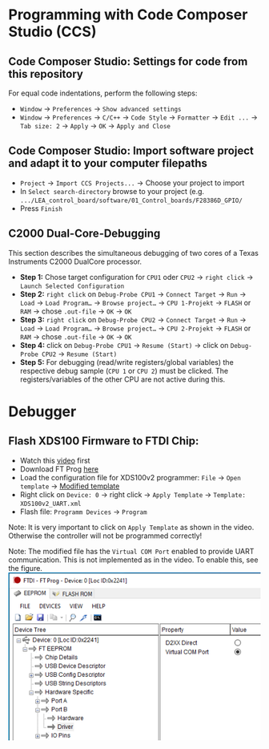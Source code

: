 
# Programming with Code Composer Studio (CCS)
## Code Composer Studio: Settings for code from this repository
For equal code indentations, perform the following steps:
 * `Window` -> `Preferences` -> `Show advanced settings`
 * `Window` -> `Preferences` -> `C/C++` -> `Code Style` -> `Formatter` -> `Edit ...` -> `Tab size: 2` -> `Apply` -> `OK` -> `Apply and Close`

## Code Composer Studio: Import software project and adapt it to your computer filepaths
 * `Project` -> `Import CCS Projects...` -> Choose your project to import
 * In `Select search-directory` browse to your project (e.g. `.../LEA_control_board/software/01_Control_boards/F28386D_GPIO/`
 * Press `Finish`
 
## C2000 Dual-Core-Debugging
This section describes the simultaneous debugging of two cores of a Texas Instruments C2000 DualCore processor.

 * __Step 1:__ Chose target configuration for `CPU1` oder `CPU2` -> `right click` -> `Launch Selected Configuration`
 * __Step 2:__ `right click` on `Debug-Probe CPU1` -> `Connect Target` -> `Run` -> `Load` -> `Load Program…` -> `Browse project…` -> `CPU 1-Projekt` -> `FLASH` or `RAM` -> chose `.out-file` -> `OK` -> `OK`
 * __Step 3:__ `right click` on `Debug-Probe CPU2` -> `Connect Target` -> `Run` -> `Load` -> `Load Program…` -> `Browse project…` -> `CPU 2-Projekt` -> `FLASH` or `RAM` -> chose `.out-file` -> `OK` -> `OK`
 * __Step 4:__ click on `Debug-Probe CPU1` -> `Resume (Start)` -> click on `Debug-Probe CPU2` -> `Resume (Start)`
 * __Step 5:__ For debugging (read/write registers/global variables) the respective debug sample (`CPU 1` or `CPU 2`) must be clicked. The registers/variables of the other CPU are not active during this.

# Debugger
## Flash XDS100 Firmware to FTDI Chip:
 * Watch this [video](https://www.youtube.com/watch?v=vZaF5ckf3OQ) first
 * Download FT Prog [here](https://ftdichip.com/utilities/)
 * Load the configuration file for XDS100v2 programmer: `File` -> `Open template` -> [Modified template](/debugger_configuration/XDS100v2_UART.xml)
 * Right click on `Device: 0` -> right click -> `Apply Template` -> `Template: XDS100v2_UART.xml`
 * Flash file: `Programm Devices` -> `Program`
 
Note: 
It is very important to click on `Apply Template` as shown in the video. Otherwise the controller will not be programmed correctly!

Note: 
The modified file has the `Virtual COM Port` enabled to provide UART communication. This is not implemented as in the video. To enable this, see the figure. 
![](/documentation/virtual_com_port.png)
